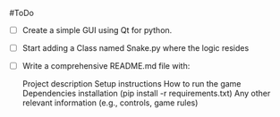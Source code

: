 #ToDo

- [ ] Create a simple GUI using Qt for python.
- [ ] Start adding a Class named Snake.py where the logic resides
- [ ] Write a comprehensive README.md file with:

    Project description
    Setup instructions
    How to run the game
    Dependencies installation (pip install -r requirements.txt)
    Any other relevant information (e.g., controls, game rules)
